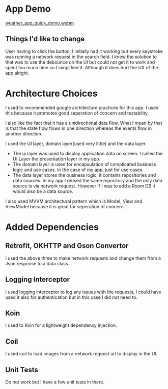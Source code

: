# App Demo

[weather_app_quick_demo.webm](https://github.com/user-attachments/assets/798a87bc-98e7-481d-b11e-ffa49162a6ae)

## Things I'd like to change
User having to click the button, I initially had it working but every keystroke was running a network request in the search field. I know the solution to that was to use the debounce on the UI but could not get it to work and spent too much time so I simplified it. Although it does hurt the UX of the app alright.

# Architecture Choices
I used to recommended google architecture practices for this app. I used this because it promotes good seperation of concern and testability.

I also like the fact that it has a unidirectional data flow. What I mean by that is that the state flow flows in one direction whereas the events flow in another direction.

I used the UI layer, domain layer(used very little) and the data layer. 

* The ui layer was used to display application data on screen. I called the UI Layer the presentation layer in my app.
* The domain layer is used for encapsulation of complicated business logic and use cases. In the case of my app, just for use cases.
* The data layer stores the business logic, it contains repositories and data sources. In my app I reused the same repository and the only data source is via network request. However if I was to add a Room DB it would also be a data source.

I also used MVVM architectural pattern which is Model, View and ViewModel because it is great for seperation of concern.

# Added Dependencies
## Retrofit, OKHTTP and Gson Convertor 
I used the above three to make network requests and change them from a Json response to a data class.

## Logging Interceptor
I used logging interceptor to log any issues with the requests, I could have used it also for authentication but in this case I did not need to.

## Koin
I used to Koin for a lightweight dependency injection. 

## Coil
I used coil to load images from a network request url to display in the UI.

## Unit Tests
Do not work but I have a few unit tests in there.
